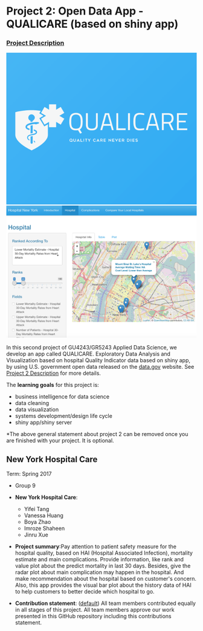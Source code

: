 # Project 2: Open Data App - QUALICARE (based on shiny app)

### [Project Description](doc/project2_desc.md)

![screenshot](doc/name.png)
![screenshot](doc/1.png)

In this second project of GU4243/GR5243 Applied Data Science, we develop an app called QUALICARE. Exploratory Data Analysis and Visualization based on hospital Quality Indicator data based on shiny app, by using U.S. government open data released on the [data.gov](https://data.gov/) website. See [Project 2 Description](project2_desc.md) for more details.  

The **learning goals** for this project is:

- business intelligence for data science
- data cleaning
- data visualization
- systems development/design life cycle
- shiny app/shiny server

*The above general statement about project 2 can be removed once you are finished with your project. It is optional.

## New York Hospital Care
Term: Spring 2017

+ Group 9
+ **New York Hospital Care**:	
	+ Yifei Tang
	+ Vanessa Huang 
	+ Boya Zhao
	+ Imroze Shaheen
	+ Jinru Xue

+ **Project summary**:Pay attention to patient safety measure for the hospital quality, based on HAI (Hospital Associated Infection), mortality estimate and main complications. Provide information, like rank and value plot about the predict mortality in last 30 days. Besides, give the radar plot about main complication may happen in the hospital. And make recommendation about the hospital based on customer's concern. Also, this app provides the visual bar plot about the history data of HAI to help customers to better decide which hospital to go.

+ **Contribution statement**: ([default](doc/a_note_on_contributions.md)) All team members contributed equally in all stages of this project. All team members approve our work presented in this GitHub repository including this contributions statement. 



